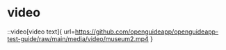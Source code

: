 # video

::video[video text]{ url=https://github.com/openguideapp/openguideapp-test-guide/raw/main/media/video/museum2.mp4 }
